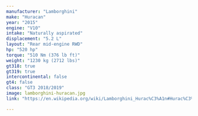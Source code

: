 ```yaml
---
manufacturer: "Lamborghini"
make: "Huracan"
year: "2015"
engine: "V10"
intake: "Naturally aspirated"
displacement: "5.2 L"
layout: "Rear mid-engine RWD"
hp: "520 hp"
torque: "510 Nm (376 lb ft)"
weight: "1230 kg (2712 lbs)"
gt318: true
gt319: true
intercontinental: false
gt4: false
class: "GT3 2018/2019"
image: lamborghini-huracan.jpg
link: "https://en.wikipedia.org/wiki/Lamborghini_Hurac%C3%A1n#Hurac%C3%A1n_GT3_(2015%E2%80%932019)"

---
```


